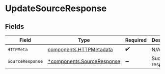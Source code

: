 # UpdateSourceResponse


## Fields

| Field                                                                   | Type                                                                    | Required                                                                | Description                                                             |
| ----------------------------------------------------------------------- | ----------------------------------------------------------------------- | ----------------------------------------------------------------------- | ----------------------------------------------------------------------- |
| `HTTPMeta`                                                              | [components.HTTPMetadata](../../models/components/httpmetadata.md)      | :heavy_check_mark:                                                      | N/A                                                                     |
| `SourceResponse`                                                        | [*components.SourceResponse](../../models/components/sourceresponse.md) | :heavy_minus_sign:                                                      | Successful response                                                     |